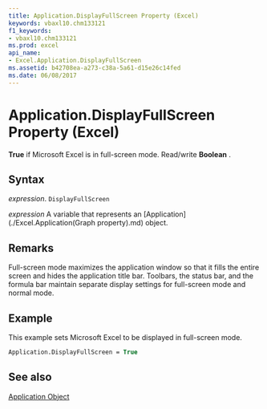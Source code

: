 ```yaml
---
title: Application.DisplayFullScreen Property (Excel)
keywords: vbaxl10.chm133121
f1_keywords:
- vbaxl10.chm133121
ms.prod: excel
api_name:
- Excel.Application.DisplayFullScreen
ms.assetid: b42708ea-a273-c38a-5a61-d15e26c14fed
ms.date: 06/08/2017
---
```



# Application.DisplayFullScreen Property (Excel)

 **True** if Microsoft Excel is in full-screen mode. Read/write **Boolean** .


## Syntax

 _expression_. `DisplayFullScreen`

 _expression_ A variable that represents an [Application](./Excel.Application(Graph property).md) object.


## Remarks

Full-screen mode maximizes the application window so that it fills the entire screen and hides the application title bar. Toolbars, the status bar, and the formula bar maintain separate display settings for full-screen mode and normal mode.


## Example

This example sets Microsoft Excel to be displayed in full-screen mode.


```vb
Application.DisplayFullScreen = True
```


## See also


[Application Object](Excel.Application(objec).md)

